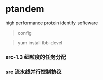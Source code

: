 # ptandem
high performance protein identify softeware

> config 

> yum install tbb-devel

### src-1.3 细粒度的任务分配

### src 流水线并行控制协议

